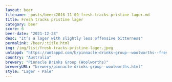 ```yaml
---
layout: beer
filename: _posts/beer/2016-11-09-fresh-tracks-pristine-lager.md
title: Fresh tracks pristine lager
category: beer
score: 6
beer-date: "2021-12-28"
desc: "It’s a lager with slightly less offensive bitterness"
permalink: /beer/:title.html
img: /img/list/fresh-tracks-pristine-lager.jpeg
untappd: "https://untappd.com/b/pinnacle-drinks-group--woolworths--fresh-tracks-pristine-lager/4272909"
country: "Australia"
brewery: "Pinnacle Drinks Group (Woolworths)"
breweryURL: "brewery/pinnacle-drinks-group--woolworths.html"
style: "Lager - Pale"
---
```

